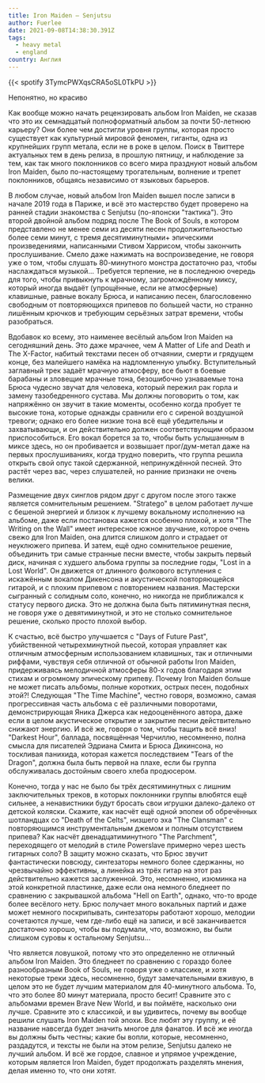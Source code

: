 ```yaml
---
title: Iron Maiden — Senjutsu
author: Fuerlee
date: 2021-09-08T14:38:30.391Z
tags:
  - heavy metal
  - england
country: Англия
---
```

{{< spotify 3TymcPWXqsCRA5oSL0TkPU >}}

Непонятно, но красиво

Как вообще можно начать рецензировать альбом Iron Maiden, не сказав что это их семнадцатый полноформатный альбом за почти 50-летнюю карьеру? Они более чем достигли уровня группы, которая просто существует как культурный мировой феномен, гиганты, одна из крупнейших групп метала, если не в роке в целом. Поиск в Твиттере актуальных тем в день релиза, в прошлую пятницу, и наблюдение за тем, как так много поклонников со всего мира празднуют новый альбом Iron Maiden, было по-настоящему трогательным, волнение и трепет поклонников, общаясь независимо от языковых барьеров.

В любом случае, новый альбом Iron Maiden вышел после записи в начале 2019 года в Париже, и всё это мастерство будет проверено на ранней стадии знакомства с Senjutsu (по-японски "тактика"). Это второй двойной альбом подряд после The Book of Souls, в котором представлено не менее семи из десяти песен продолжительностью более семи минут, с тремя десятиминутными+ эпическими произведениями, написанными Стивом Харрисом, чтобы закончить прослушивание. Смело даже нажимать на воспроизведение, не говоря уже о том, чтобы слушать 80-минутного монстра достаточно раз, чтобы наслаждаться музыкой... Требуется терпение, не в последнюю очередь для того, чтобы привыкнуть к мрачному, загромождённому миксу, который иногда выдаёт (упрощённые, если не атмосферные) клавишные, равные вокалу Брюса, и написанию песен, благословенно свободным от повторяющихся припевов по большей части, но странно лишённым крючков и требующим серьёзных затрат времени, чтобы разобраться.

Вдобавок ко всему, это наименее весёлый альбом Iron Maiden на сегодняшний день. Это даже мрачнее, чем A Matter of Life and Death и The X-Factor, набитый текстами песен об отчаянии, смерти и грядущем конце, без малейшего намёка на надломленную улыбку. Вступительный заглавный трек задаёт мрачную атмосферу, все бьют в боевые барабаны и зловещие мрачные тона, безошибочно узнаваемые тона Брюса чудесно звучат для человека, который пережил рак горла и замену тазобедренного сустава. Мы должны поговорить о том, как напряжённо он звучит в такие моменты, особенно когда пробует те высокие тона, которые однажды сравнили его с сиреной воздушной тревоги; однако его более низкие тона всё ещё убедительны и захватывающи, и он действительно должен соответствующим образом приспособиться. Его вокал борется за то, чтобы быть услышанным в миксе здесь, но он пробивается и возвышает прог/дум-метал даже на первых прослушиваниях, когда трудно поверить, что группа решила открыть свой опус такой сдержанной, непринуждённой песней. Это растёт через вас, через слушателей, но ранние признаки не очень велики.

Размещение двух синглов рядом друг с другом после этого также является сомнительным решением. "Stratego" в целом работает лучше с бешеной энергией и близок к лучшему вокальному исполнению на альбоме, даже если постановка кажется особенно плохой, и хотя "The Writing on the Wall" имеет интересное южное звучание, которое очень свежо для Iron Maiden, она длится слишком долго и страдает от неуклюжего припева. И затем, ещё одно сомнительное решение, объединить три самые странные песни вместе, чтобы закрыть первый диск, начиная с худшего альбома группы за последние годы, "Lost in a Lost World". Он движется от длинного фолкового вступления с искажённым вокалом Дикенсона и акустической повторяющейся гитарой, и с плохим припевом с повторением названия. Мастерски сыгранный с солидным соло, конечно, но никогда не приближался к статусу первого диска. Это не должна была быть пятиминутная песня, не говоря уже о девятиминутной, и это не столько сомнительное решение, сколько просто плохой выбор.

К счастью, всё быстро улучшается с "Days of Future Past", убийственной четырехминутной пьесой, которая управляет как отличным атмосферным использованием клавишных, так и отличными риффами, чувствуя себя отличной от обычной работы Iron Maiden, придерживаясь мелодичной атмосферы 80-х годов благодаря этим стихам и огромному эпическому припеву. Почему Iron Maiden больше не может писать альбомы, полные коротких, острых песен, подобных этой?! Следующая "The Time Machine", честно говоря, возможно, самая прогрессивная часть альбома с её различными поворотами, демонстрирующая Яника Джерса как недооценённого автора, даже если в целом акустическое открытие и закрытие песни действительно снижают энергию. И всё же, говоря о том, чтобы тащить всё вниз! "Darkest Hour", баллада, посвящённая Черчиллю, несомненно, полна смысла для писателей Эдриана Смита и Брюса Дикинсона, но тоскливая панихида, которая кажется последствием "Tears of the Dragon", должна была быть первой на плахе, если бы группа обслуживалась достойным своего хлеба продюсером.

Конечно, тогда у нас не было бы трёх десятиминутных с лишним заключительных треков, в которых поклонники группы влюбятся ещё сильнее, а ненавистники будут бросать свои игрушки далеко-далеко от детской коляски. Скажите, как насчёт ещё одной эпопеи об обречённых шотландцах со "Death of the Celts", низшего эха "The Clansman" с повторяющимся инструментальным джемом и полным отсутствием припева? Как насчёт двенадцатиминутного "The Parchment", переходящего от мелодий в стиле Powerslave примерно через шесть гитарных соло? В защиту можно сказать, что Брюс звучит фантастически повсюду, синтезаторы немного более сдержанны, но чрезвычайно эффективны, а линейка из трёх гитар на этот раз действительно кажется заслуженной. Это, несомненно, изюминка на этой конкретной пластинке, даже если она немного бледнеет по сравнению с закрывашкой альбома "Hell on Earth", однако, что-то вроде более весёлого нету. Брюс получает много вокальных партий и даже может немного поскрипывать, синтезаторы работают хорошо, мелодии сочетаются лучше, чем где-либо ещё на записи, и всё заканчивается достаточно хорошо, чтобы вы подумали, что, возможно, вы были слишком суровы к остальному Senjutsu...

Что является ловушкой, потому что это определенно не отличный альбом Iron Maiden. Это бледнеет по сравнению с гораздо более разнообразным Book of Souls, не говоря уже о классике, и хотя некоторые треки здесь, несомненно, будут замечательными вживую, в целом это не будет лучшим материалом для 40-минутного альбома. То, что это более 80 минут материала, просто бесит! Сравните это с альбомами времен Brave New World, и вы поймёте, насколько они лучше. Сравните это с классикой, и вы удивитесь, почему вы вообще решили слушать Iron Maiden той эпохи. Все любят эту группу, и её название навсегда будет значить многое для фанатов. И всё же иногда вы должны быть честны; какие бы вопли, которые, несомненно, раздадутся, и тексты не были на этом релизе, Senjutsu далеко не лучший альбом. И всё же гордое, славное и упрямое учреждение, которым является Iron Maiden, будет продолжать разделять мнения, делая именно то, что они хотят.